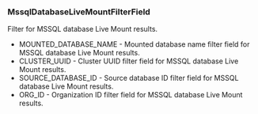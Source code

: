### MssqlDatabaseLiveMountFilterField
Filter for MSSQL database Live Mount results.

- MOUNTED_DATABASE_NAME - Mounted database name filter field for MSSQL database Live Mount
 results.
- CLUSTER_UUID - Cluster UUID filter field for MSSQL database Live Mount results.
- SOURCE_DATABASE_ID - Source database ID filter field for MSSQL database Live Mount
 results.
- ORG_ID - Organization ID filter field for MSSQL database Live Mount
 results.
